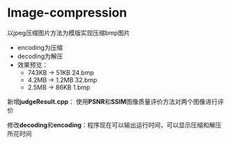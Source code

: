 # Image-compression
以jpeg压缩图片方法为模版实现压缩bmp图片
- encoding为压缩
- decoding为解压
- 效果预览： 
  - 743KB -> 51KB   24.bmp
  - 4.2MB -> 1.2MB   32.bmp
  - 2.5MB -> 86KB   1.bmp



新增**judgeResult.cpp**： 使用**PSNR**和**SSIM**图像质量评价方法对两个图像进行评价

修改**decoding**和**encoding**：程序现在可以输出运行时间，可以显示压缩和解压所花时间
